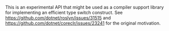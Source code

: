 This is an experimental API that might be used as a compiler support library for implementing an efficient type switch construct.  See https://github.com/dotnet/roslyn/issues/31515 and https://github.com/dotnet/coreclr/issues/23241 for the original motivation.
